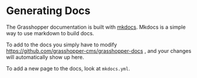 # Generating Docs

The Grasshopper documentation is built with [mkdocs](http://www.mkdocs.org/). 
Mkdocs is a simple way to use markdown to build docs.

To add to the docs you simply have to modify https://github.com/grasshopper-cms/grasshopper-docs , and your changes will automatically show up here.

To add a new page to the docs, look at `mkdocs.yml`.

